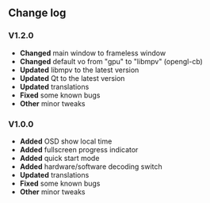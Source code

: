 ﻿## Change log


### V1.2.0

- **Changed** main window to frameless window
- **Changed** default vo from "gpu" to "libmpv" (opengl-cb)
- **Updated** libmpv to the latest version
- **Updated** Qt to the latest version
- **Updated** translations
- **Fixed** some known bugs
- **Other** minor tweaks


### V1.0.0

- **Added** OSD show local time
- **Added** fullscreen progress indicator
- **Added** quick start mode
- **Added** hardware/software decoding switch
- **Updated** translations
- **Fixed** some known bugs
- **Other** minor tweaks
